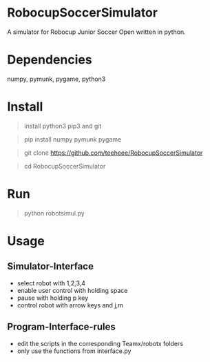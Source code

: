 # RobocupSoccerSimulator
A simulator for Robocup Junior Soccer Open written in python.

# Dependencies

  numpy, pymunk, pygame, python3
  
# Install

  > install python3 pip3 and git
  
  > pip install numpy pymunk pygame

  > git clone https://github.com/teeheee/RobocupSoccerSimulator
  
  > cd RobocupSoccerSimulator
  
  
# Run

  > python robotsimul.py
  
# Usage

## Simulator-Interface
- select robot with 1,2,3,4
- enable user control with holding space
- pause with holding p key
- control robot with arrow keys and j,m

## Program-Interface-rules
- edit the scripts in the corresponding Teamx/robotx folders
- only use the functions from interface.py

